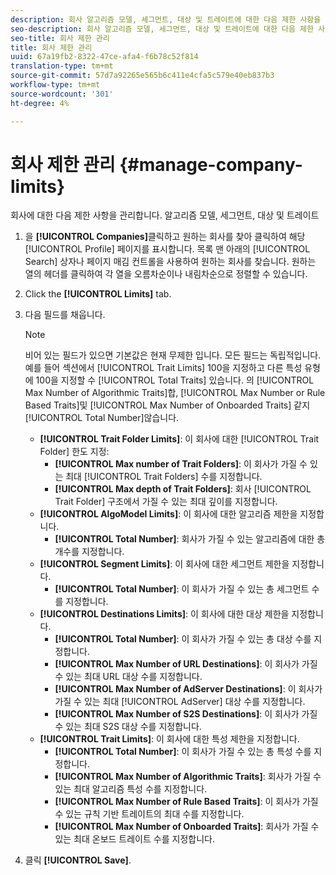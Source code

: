 ```yaml
---
description: 회사 알고리즘 모델, 세그먼트, 대상 및 트레이트에 대한 다음 제한 사항을 관리합니다.
seo-description: 회사 알고리즘 모델, 세그먼트, 대상 및 트레이트에 대한 다음 제한 사항을 관리합니다.
seo-title: 회사 제한 관리
title: 회사 제한 관리
uuid: 67a19fb2-8322-47ce-afa4-f6b78c52f814
translation-type: tm+mt
source-git-commit: 57d7a92265e565b6c411e4cfa5c579e40eb837b3
workflow-type: tm+mt
source-wordcount: '301'
ht-degree: 4%

---
```



# 회사 제한 관리 {#manage-company-limits}

회사에 대한 다음 제한 사항을 관리합니다. 알고리즘 모델, 세그먼트, 대상 및 트레이트

<!-- t_company_limits.xml -->

1. 을 **[!UICONTROL Companies]**&#x200B;클릭하고 원하는 회사를 찾아 클릭하여 해당 [!UICONTROL Profile] 페이지를 표시합니다. 목록 맨 아래의 [!UICONTROL Search] 상자나 페이지 매김 컨트롤을 사용하여 원하는 회사를 찾습니다. 원하는 열의 헤더를 클릭하여 각 열을 오름차순이나 내림차순으로 정렬할 수 있습니다.
1. Click the **[!UICONTROL Limits]** tab.
1. 다음 필드를 채웁니다.

   >[!NOTE]
   >
   >비어 있는 필드가 있으면 기본값은 현재 무제한 입니다. 모든 필드는 독립적입니다. 예를 들어 섹션에서 [!UICONTROL Trait Limits] 100을 지정하고 다른 특성 유형에 100을 지정할 수 [!UICONTROL Total Traits] 있습니다. 의 [!UICONTROL Max Number of Algorithmic Traits]합, [!UICONTROL Max Number or Rule Based Traits]및 [!UICONTROL Max Number of Onboarded Traits] 같지 [!UICONTROL Total Number]않습니다.

   * **[!UICONTROL Trait Folder Limits]**: 이 회사에 대한 [!UICONTROL Trait Folder] 한도 지정:
      * **[!UICONTROL Max number of Trait Folders]**: 이 회사가 가질 수 있는 최대 [!UICONTROL Trait Folders] 수를 지정합니다.
      * **[!UICONTROL Max depth of Trait Folders]**: 회사 [!UICONTROL Trait Folder] 구조에서 가질 수 있는 최대 깊이를 지정합니다.
   * **[!UICONTROL AlgoModel Limits]**: 이 회사에 대한 알고리즘 제한을 지정합니다.
      * **[!UICONTROL Total Number]**: 회사가 가질 수 있는 알고리즘에 대한 총 개수를 지정합니다.
   * **[!UICONTROL Segment Limits]**: 이 회사에 대한 세그먼트 제한을 지정합니다.
      * **[!UICONTROL Total Number]**: 이 회사가 가질 수 있는 총 세그먼트 수를 지정합니다.
   * **[!UICONTROL Destinations Limits]**: 이 회사에 대한 대상 제한을 지정합니다.
      * **[!UICONTROL Total Number]**: 이 회사가 가질 수 있는 총 대상 수를 지정합니다.
      * **[!UICONTROL Max Number of URL Destinations]**: 이 회사가 가질 수 있는 최대 URL 대상 수를 지정합니다.
      * **[!UICONTROL Max Number of AdServer Destinations]**: 이 회사가 가질 수 있는 최대 [!UICONTROL AdServer] 대상 수를 지정합니다.
      * **[!UICONTROL Max Number of S2S Destinations]**: 이 회사가 가질 수 있는 최대 S2S 대상 수를 지정합니다.
   * **[!UICONTROL Trait Limits]**: 이 회사에 대한 특성 제한을 지정합니다.
      * **[!UICONTROL Total Number]**: 이 회사가 가질 수 있는 총 특성 수를 지정합니다.
      * **[!UICONTROL Max Number of Algorithmic Traits]**: 회사가 가질 수 있는 최대 알고리즘 특성 수를 지정합니다.
      * **[!UICONTROL Max Number of Rule Based Traits]**: 이 회사가 가질 수 있는 규칙 기반 트레이트의 최대 수를 지정합니다.
      * **[!UICONTROL Max Number of Onboarded Traits]**: 회사가 가질 수 있는 최대 온보드 트레이트 수를 지정합니다.
1. 클릭 **[!UICONTROL Save]**.
